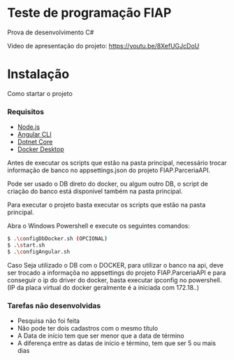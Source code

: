 # Teste de programação FIAP

Prova de desenvolvimento C#

Video de apresentação do projeto: https://youtu.be/8XefUGJcDoU

# Instalação

Como startar o projeto

### Requisitos

* [Node.js](https://nodejs.org/)
* [Angular CLI](https://cli.angular.io)
* [Dotnet Core](https://dotnet.microsoft.com/download)
* [Docker Desktop](https://www.docker.com/products/docker-desktop)

Antes de executar os scripts que estão na pasta principal, necessário trocar informação de banco no appsettings.json do projeto FIAP.ParceriaAPI.

Pode ser usado o DB direto do docker, ou algum outro DB, o script de criação do banco está disponivel também na pasta principal.

Para executar o projeto basta executar os scripts que estão na pasta principal.

Abra o Windows Powershell e execute os seguintes comandos:

```sh
$ .\configDbDocker.sh (OPCIONAL)
$ .\start.sh 
$ .\configAngular.sh
```

Caso Seja utilizado o DB com o DOCKER, para utilizar o banco na api, deve ser trocado a informaçõa no appsettings do projeto FIAP.ParceriaAPI e para conseguir o ip do driver do docker, basta executar ipconfig no powershell. (IP da placa virtual do docker geralmente é a iniciada com 172.18.*.*)

### Tarefas não desenvolvidas

* Pesquisa não foi feita
* Não pode ter dois cadastros com o mesmo título
* A Data de início tem que ser menor que a data de término
* A diferença entre as datas de início e término, tem que ser 5 ou mais dias
